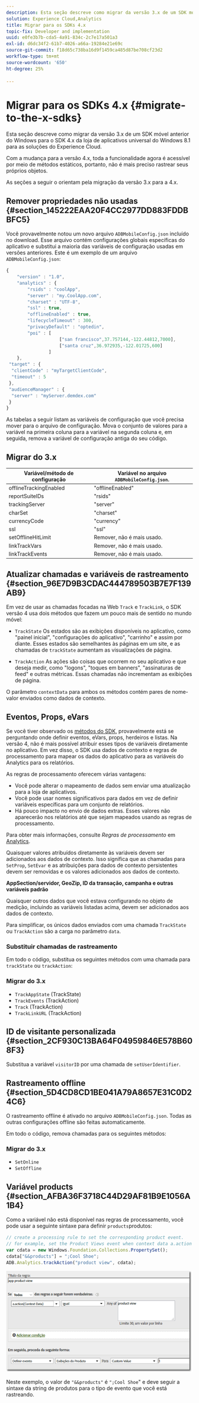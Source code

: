 ```yaml
---
description: Esta seção descreve como migrar da versão 3.x de um SDK móvel anterior do Windows para o SDK 4.x da loja de aplicativos universal do Windows 8.1 para as soluções do Experience Cloud.
solution: Experience Cloud,Analytics
title: Migrar para os SDKs 4.x
topic-fix: Developer and implementation
uuid: e0fe3b7b-cda5-4a91-834c-2c7e17a501a3
exl-id: d6dc34f2-61b7-4026-a66a-19284e21e69c
source-git-commit: f18d65c738ba16d9f1459ca485d87be708cf23d2
workflow-type: tm+mt
source-wordcount: '650'
ht-degree: 25%

---
```


# Migrar para os SDKs 4.x {#migrate-to-the-x-sdks}

Esta seção descreve como migrar da versão 3.x de um SDK móvel anterior do Windows para o SDK 4.x da loja de aplicativos universal do Windows 8.1 para as soluções do Experience Cloud.

Com a mudança para a versão 4.x, toda a funcionalidade agora é acessível por meio de métodos estáticos, portanto, não é mais preciso rastrear seus próprios objetos.

As seções a seguir o orientam pela migração da versão 3.x para a 4.x.

## Remover propriedades não usadas {#section_145222EAA20F4CC2977DD883FDDBBFC5}

Você provavelmente notou um novo arquivo `ADBMobileConfig.json` incluído no download. Esse arquivo contém configurações globais específicas do aplicativo e substitui a maioria das variáveis de configuração usadas em versões anteriores. Este é um exemplo de um arquivo `ADBMobileConfig.json`:

```js
{ 
    "version" : "1.0", 
    "analytics" : { 
        "rsids" : "coolApp", 
        "server" : "my.CoolApp.com", 
        "charset" : "UTF-8", 
        "ssl" : true, 
        "offlineEnabled" : true, 
        "lifecycleTimeout" : 300, 
        "privacyDefault" : "optedin", 
        "poi" : [ 
                    ["san francisco",37.757144,-122.44812,7000], 
                    ["santa cruz",36.972935,-122.01725,600] 
                ] 
    }, 
 "target" : { 
  "clientCode" : "myTargetClientCode", 
  "timeout" : 5 
 }, 
 "audienceManager" : { 
  "server" : "myServer.demdex.com" 
 } 
}
```

As tabelas a seguir listam as variáveis de configuração que você precisa mover para o arquivo de configuração. Mova o conjunto de valores para a variável na primeira coluna para a variável na segunda coluna e, em seguida, remova a variável de configuração antiga do seu código.

## Migrar do 3.x

| Variável/método de configuração | Variável no arquivo `ADBMobileConfig.json`. |
|--- |--- |
| offlineTrackingEnabled | &quot;offlineEnabled&quot; |
| reportSuiteIDs | &quot;rsids&quot; |
| trackingServer | &quot;server&quot; |
| charSet | &quot;charset&quot; |
| currencyCode | &quot;currency&quot; |
| ssl | &quot;ssl&quot; |
| setOfflineHitLimit | Remover, não é mais usado. |
| linkTrackVars | Remover, não é mais usado. |
| linkTrackEvents | Remover, não é mais usado. |

## Atualizar chamadas e variáveis de rastreamento {#section_96E7D9B3CDAC444789503B7E7F139AB9}

Em vez de usar as chamadas focadas na Web `Track` e `TrackLink`, o SDK versão 4 usa dois métodos que fazem um pouco mais de sentido no mundo móvel:

* `TrackState` Os estados são as exibições disponíveis no aplicativo, como &quot;painel inicial&quot;, &quot;configurações do aplicativo&quot;, &quot;carrinho&quot; e assim por diante. Esses estados são semelhantes às páginas em um site, e as chamadas de `trackState` aumentam as visualizações de página.

* `TrackAction` As ações são coisas que ocorrem no seu aplicativo e que deseja medir, como &quot;logons&quot;, &quot;toques em banners&quot;, &quot;assinaturas de feed&quot; e outras métricas. Essas chamadas não incrementam as exibições de página.

O parâmetro `contextData` para ambos os métodos contém pares de nome-valor enviados como dados de contexto.

## Eventos, Props, eVars

Se você tiver observado os [métodos do SDK](/help/windows-appstore/c-configuration/methods.md), provavelmente está se perguntando onde definir eventos, eVars, props, herdeiros e listas. Na versão 4, não é mais possível atribuir esses tipos de variáveis diretamente no aplicativo. Em vez disso, o SDK usa dados de contexto e regras de processamento para mapear os dados do aplicativo para as variáveis do Analytics para os relatórios.

As regras de processamento oferecem várias vantagens:

* Você pode alterar o mapeamento de dados sem enviar uma atualização para a loja de aplicativos.
* Você pode usar nomes significativos para dados em vez de definir variáveis específicas para um conjunto de relatórios.
* Há pouco impacto no envio de dados extras. Esses valores não aparecerão nos relatórios até que sejam mapeados usando as regras de processamento.

Para obter mais informações, consulte *Regras de processamento* em [Analytics](/help/windows-appstore/analytics/analytics.md).

Quaisquer valores atribuídos diretamente às variáveis devem ser adicionados aos dados de contexto. Isso significa que as chamadas para `SetProp`, `SetEvar` e as atribuições para dados de contexto persistentes devem ser removidas e os valores adicionados aos dados de contexto.

**AppSection/servidor, GeoZip, ID da transação, campanha e outras variáveis padrão**

Quaisquer outros dados que você estava configurando no objeto de medição, incluindo as variáveis listadas acima, devem ser adicionados aos dados de contexto.

Para simplificar, os únicos dados enviados com uma chamada `TrackState` ou `TrackAction` são a carga no parâmetro `data`.

### Substituir chamadas de rastreamento

Em todo o código, substitua os seguintes métodos com uma chamada para `trackState` ou `trackAction`:

### Migrar do 3.x

* `TrackAppState` (TrackState)
* `TrackEvents` (TrackAction)
* `Track` (TrackAction)
* `TrackLinkURL` (TrackAction)

## ID de visitante personalizada {#section_2CF930C13BA64F04959846E578B608F3}

Substitua a variável `visitorID` por uma chamada de `setUserIdentifier`.

## Rastreamento offline {#section_5D4CD8CD1BE041A79A8657E31C0D24C6}

O rastreamento offline é ativado no arquivo `ADBMobileConfig.json`. Todas as outras configurações offline são feitas automaticamente.

Em todo o código, remova chamadas para os seguintes métodos:

### Migrar do 3.x

* `SetOnline`
* `SetOffline`

## Variável products  {#section_AFBA36F3718C44D29AF81B9E1056A1B4}

Como a variável não está disponível nas regras de processamento, você pode usar a seguinte sintaxe para definir `products`produtos:

```js
// create a processing rule to set the corresponding product event. 
// for example, set the Product Views event when context data a.action = "product view" 
var cdata = new Windows.Foundation.Collections.PropertySet(); 
cdata["&&products"] = ";Cool Shoe"; 
ADB.Analytics.trackAction("product view", cdata);
```

![](assets/prod-view.png)

Neste exemplo, o valor de `"&&products"` é `";Cool Shoe`&quot; e deve seguir a sintaxe da string de produtos para o tipo de evento que você está rastreando.
